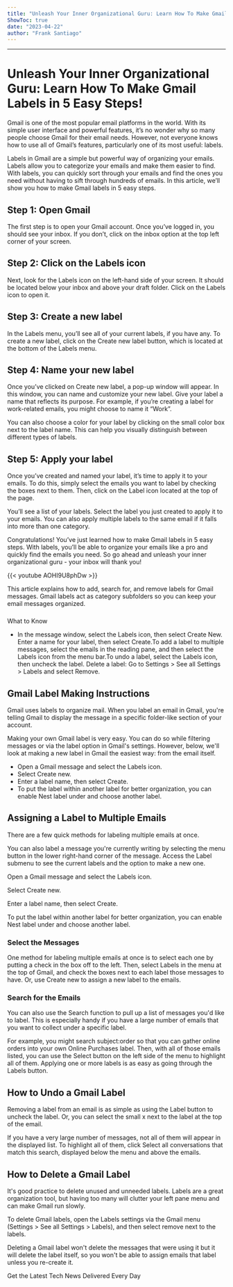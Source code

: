 ```yaml
---
title: "Unleash Your Inner Organizational Guru: Learn How To Make Gmail Labels in 5 Easy Steps!"
ShowToc: true 
date: "2023-04-22"
author: "Frank Santiago"
---
```

*****
# Unleash Your Inner Organizational Guru: Learn How To Make Gmail Labels in 5 Easy Steps!

Gmail is one of the most popular email platforms in the world. With its simple user interface and powerful features, it’s no wonder why so many people choose Gmail for their email needs. However, not everyone knows how to use all of Gmail’s features, particularly one of its most useful: labels.

Labels in Gmail are a simple but powerful way of organizing your emails. Labels allow you to categorize your emails and make them easier to find. With labels, you can quickly sort through your emails and find the ones you need without having to sift through hundreds of emails. In this article, we’ll show you how to make Gmail labels in 5 easy steps.

## Step 1: Open Gmail

The first step is to open your Gmail account. Once you’ve logged in, you should see your inbox. If you don’t, click on the inbox option at the top left corner of your screen.

## Step 2: Click on the Labels icon

Next, look for the Labels icon on the left-hand side of your screen. It should be located below your inbox and above your draft folder. Click on the Labels icon to open it.

## Step 3: Create a new label

In the Labels menu, you’ll see all of your current labels, if you have any. To create a new label, click on the Create new label button, which is located at the bottom of the Labels menu.

## Step 4: Name your new label

Once you’ve clicked on Create new label, a pop-up window will appear. In this window, you can name and customize your new label. Give your label a name that reflects its purpose. For example, if you’re creating a label for work-related emails, you might choose to name it “Work”.

You can also choose a color for your label by clicking on the small color box next to the label name. This can help you visually distinguish between different types of labels.

## Step 5: Apply your label

Once you’ve created and named your label, it’s time to apply it to your emails. To do this, simply select the emails you want to label by checking the boxes next to them. Then, click on the Label icon located at the top of the page.

You’ll see a list of your labels. Select the label you just created to apply it to your emails. You can also apply multiple labels to the same email if it falls into more than one category.

Congratulations! You’ve just learned how to make Gmail labels in 5 easy steps. With labels, you’ll be able to organize your emails like a pro and quickly find the emails you need. So go ahead and unleash your inner organizational guru - your inbox will thank you!

{{< youtube AOHI9U8phDw >}} 




This article explains how to add, search for, and remove labels for Gmail messages. Gmail labels act as category subfolders so you can keep your email messages organized.

 
### 
What to Know
 
- In the message window, select the Labels icon, then select Create New. Enter a name for your label, then select Create.To add a label to multiple messages, select the emails in the reading pane, and then select the Labels icon from the menu bar.To undo a label, select the Labels icon, then uncheck the label. Delete a label: Go to Settings > See all Settings > Labels and select Remove.

 
##   Gmail Label Making Instructions  
 

Gmail uses labels to organize mail. When you label an email in Gmail, you're telling Gmail to display the message in a specific folder-like section of your account.

 

Making your own Gmail label is very easy. You can do so while filtering messages or via the label option in Gmail's settings. However, below, we'll look at making a new label in Gmail the easiest way: from the email itself.

 
- Open a Gmail message and select the Labels icon.
 - Select Create new.
 - Enter a label name, then select Create.
 - To put the label within another label for better organization, you can enable Nest label under and choose another label.

 
##   Assigning a Label to Multiple Emails  
 

There are a few quick methods for labeling multiple emails at once.

 
You can also label a message you're currently writing by selecting the menu button in the lower right-hand corner of the message. Access the Label submenu to see the current labels and the option to make a new one.
 

Open a Gmail message and select the Labels icon.

 

Select Create new.

 

Enter a label name, then select Create.

 
To put the label within another label for better organization, you can enable Nest label under and choose another label.
 
###   Select the Messages  
 

One method for labeling multiple emails at once is to select each one by putting a check in the box off to the left. Then, select Labels in the menu at the top of Gmail, and check the boxes next to each label those messages to have. Or, use Create new to assign a new label to the emails.

 
###   Search for the Emails  
 

You can also use the Search function to pull up a list of messages you'd like to label. This is especially handy if you have a large number of emails that you want to collect under a specific label.

 

For example, you might search subject:order so that you can gather online orders into your own Online Purchases label. Then, with all of those emails listed, you can use the Select button on the left side of the menu to highlight all of them. Applying one or more labels is as easy as going through the Labels button.

 
##   How to Undo a Gmail Label  
 

Removing a label from an email is as simple as using the Label button to uncheck the label. Or, you can select the small x next to the label at the top of the email.

 
If you have a very large number of messages, not all of them will appear in the displayed list. To highlight all of them, click Select all conversations that match this search, displayed below the menu and above the emails.
 
##   How to Delete a Gmail Label  
 

It's good practice to delete unused and unneeded labels. Labels are a great organization tool, but having too many will clutter your left pane menu and can make Gmail run slowly.

 

To delete Gmail labels, open the Labels settings via the Gmail menu (Settings > See all Settings > Labels), and then select remove next to the labels.

 
Deleting a Gmail label won't delete the messages that were using it but it will delete the label itself, so you won't be able to assign emails that label unless you re-create it.
 

Get the Latest Tech News Delivered Every Day




